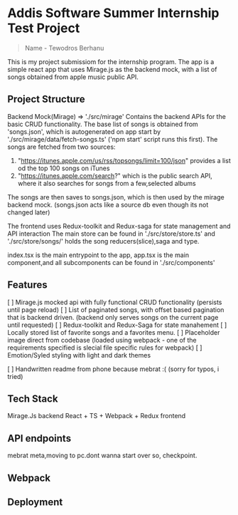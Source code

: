 # Addis Software Summer Internship Test Project

> Name - Tewodros Berhanu

This is my project submissiom for the internship program.
The app is a simple react app that uses Mirage.js as the backend mock, with a list of songs obtained from apple music public API.

## Project Structure

Backend Mock(Mirage) => './src/mirage'
Contains the backend APIs for the basic CRUD functionality. The base list of songs is obtained from 'songs.json',
which is autogenerated on app start by './src/mirage/data/fetch-songs.ts' ('npm start' script runs this first).
The songs are fetched from two sources:
1. "https://itunes.apple.com/us/rss/topsongs/limit=100/json" provides a list od the top 100 songs on iTunes
2. "https://itunes.apple.com/search?" which is the public search API, where it also searches for songs from a few,selected albums

The songs are then saves to songs.json, which is then used by the mirage backend mock. (songs.json acts like a source db even though its not changed later)

The frontend uses Redux-toolkit and Redux-saga for state management and API interaction
The main store can be found in './src/store/store.ts' and './src/store/songs/' holds the song reducers(slice),saga and type.

index.tsx is the main entrypoint to the app, app.tsx is the main component,and all subcomponents can be found in './src/components'

## Features

[ ] Mirage.js mocked api with fully functional CRUD functionality (persists until page reload)
[ ] List of paginated songs, with offset based pagination that is backend driven. (backend only serves songs on the current page until requested)
[ ] Redux-toolkit and Redux-Saga for state manahement
[ ] Locally stored list of favorite songs and a favorites menu.
[ ] Placeholder image direct from codebase (loaded using webpack - one of the requirements specified is slecial file specific rules for webpack)
[ ] Emotion/Syled styling with light and dark themes

[ ] Handwritten readme from phone because mebrat :( (sorry for typos, i tried)

## Tech Stack

Mirage.Js backend
React + TS + Webpack + Redux frontend

## API endpoints

mebrat meta,moving to pc.dont wanna start over so, checkpoint.

## Webpack

## Deployment
